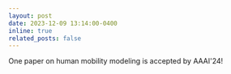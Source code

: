 ```yaml
---
layout: post
date: 2023-12-09 13:14:00-0400
inline: true
related_posts: false
---
```


One paper on human mobility modeling is accepted by AAAI'24!
